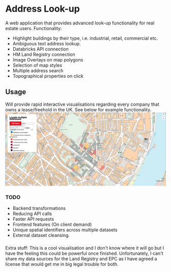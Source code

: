 # Address Look-up

A web application that provides advanced look-up functionality for real estate users.
Functionality:
* Highlight buildings by their type, i.e. industrial, retail, commercial etc.
* Ambiguous text address lookup.
* Databricks API connection
* HM Land Registry connection
* Image Overlays on map polygons
* Selection of map styles
* Multiple address search
* Topographical properties on click

## Usage
Will provide rapid interactive visualisations regarding every company that owns a lease/freehold in the UK. See below for example functionality.
![Screenshot](Example.png)
### TODO
* Backend transformations
* Reducing API calls
* Faster API requests
* Frontend features (On client demand)
* Unique spatial identifiers across multiple datasets
* External dataset cleansing.

### 
Extra stuff:
This is a cool visualisation and I don't know where it will go but I have the feeling this could be powerful once finished.
Unfortunately, I can't share my data sources for the Land Registry and EPC as I have agreed a license that would get me in big legal trouble for both.
